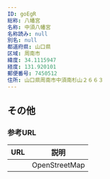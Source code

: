 ```yaml
---
ID: goEgR
総称: 八幡宮
名称: 中須八幡宮
名称読み: null
別名: null
都道府県: 山口県
区域: 周南市
緯度: 34.1115947
経度: 131.920101
郵便番号: 7450512
住所: 山口県周南市中須南杉山２６６３
---
```


## その他

### 参考URL

| URL | 説明          |
| --- | ------------- |
|     | OpenStreetMap |
